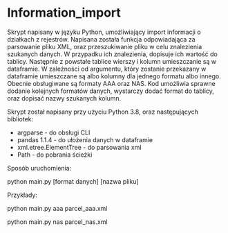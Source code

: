 # Information_import

Skrypt napisany w języku Python, umożliwiający import informacji o działkach z rejestrów.
Napisana została funkcja odpowiadająca za parsowanie pliku XML, oraz przeszukiwanie pliku w celu znalezienia szukanych danych. W przypadku ich znalezienia, dopisuje ich wartość
do tablicy. Następnie z powstałe tablice wierszy i kolumn umieszczanie są w dataframie. W zależności od argumentu, który zostanie przekazany w dataframie umieszczane są albo
kolumny dla jednego formatu albo innego. Obecnie obsługiwane są formaty AAA oraz NAS.
Kod umożliwia sprawne dodanie kolejnych formatów danych, wystarczy dodać format do tablicy, oraz dopisać nazwy szukanych kolumn.

Skrypt został napisany przy użyciu Python 3.8, oraz następujących bibliotek:
 - argparse - do obsługi CLI
 - pandas 1.1.4 - do ułożenia danych w dataframie
 - xml.etree.ElementTree - do parsowania xml
 - Path - do pobrania ścieżki
 
Sposób uruchomienia:

python main.py [format danych] [nazwa pliku]

Przykłady:

python main.py aaa parcel_aaa.xml

python main.py nas parcel_nas.xml
